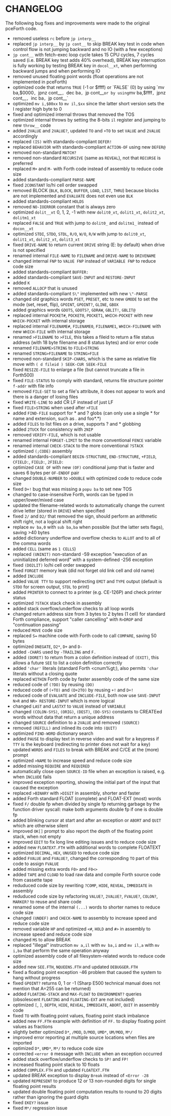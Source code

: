 # CHANGELOG

The following bug fixes and improvements were made to the original pceForth code.

- removed useless `rc` before `jp interp__`
- replaced `jp interp__` by `jp cont__` to skip BREAK key test in code when control flow is not jumping backward and no IO (with a few exceptions)
- `jp cont__` with fetch-exec loop cycle takes 15 CPU cycles, 7 cycles saved (i.e. BREAK key test adds 40% overhead), BREAK key interruption is fully working by testing BREAK key in `docol__xt`, when performing backward jumps and when performing IO
- removed unused floating point words (float operations are not implemented in pceForth)
- optimized code that returns `TRUE` (-1 or $ffff) or `FALSE` (0) by using `mv ba,$0000`, `jpnz cont__`, `dec ba`, `jp cont__` or by using `mv ba,$ffff`, `jpnz cont__`, `inc ba`, `jp cont__`
- optimized `mv i,$00xx` to `mv il,$xx` since the latter short version sets the I register high byte to 0
- fixed and optimized internal throws that removed the TOS
- optimized internal throws by setting the 8-bits `il` register and jumping to new `throw__` code
- added `2VALUE` and `2VALUE?`, updated `TO` and `+TO` to set `VALUE` and `2VALUE` accordingly
- replaced `(IS)` with standards-compliant `DEFER!`
- replaced `BEHAVIOR` with standards-compliant `ACTION-OF` using new `DEFER@`
- removed non-standard `MATCH?`
- removed non-standard `RECURSIVE` (same as `REVEAL`), not that `RECURSE` is preferred
- replaced `M+` and `M-` with Forth code instead of assembly to reduce code size
- added standards-compliant `PARSE-NAME`
- fixed `2CONSTANT` lo/hi cell order swapped
- removed BLOCK (`BLK`, `BLOCK`, `BUFFER`, `LOAD`, `LIST`, `THRU`) because blocks are not implemented and `EVALUATE` does not even use `BLK`
- added standards-compliant `HOLDS`
- removed `NO-IOERROR` constant that is always zero
- optimized `dolit__xt` 0, 1, 2, -1 with new `dolit0_xt`, `dolit1_xt`, `dolit2_xt`, `dolitm1_xt`
- replaced `FALSE` and `TRUE` with jump to `dolit0_` and `dolitm1_` instead of `docon__xt`
- optimized `STDI`, `STDO`, `STDL`, `R/O`, `W/O`, `R/W` with jump to `dolit0_xt`, `dolit1_xt`, `dolit2_xt`, `dolit3_xt`
- fixed `DRIVE-NAME` to return current `DRIVE` string (E: by default) when drive is not specified
- renamed internal `FILE-NAME` to `FILENAME` and `DRIVE-NAME` to `DRIVENAME`
- changed internal `FNP` to `VALUE FNP` instead of `VARIABLE FNP` to reduce code size
- added standards-compliant `BUFFER:`
- added standards-compliant `SAVE-INPUT` and `RESTORE-INPUT`
- added `K`
- removed `ALLOCP` that is unused
- added standards-compliant `S\"` implemented with new `\"-PARSE`
- changed old graphics words `PSET`, `PRESET`, etc to new `GMODE` to set the mode (set, reset, flip), `GPOINT`, `GPOINT?`, `GLINE`, `GBOX`
- added graphics words `GDOTS`, `GDOTS?`, `GDRAW`, `GBLIT!`, `GBLIT@`
- replaced internal `POCKET#`, `POCKET0`, `POCKET1`, `WHICH-POCKET` with new `WHICH-POCKET` with internal storage
- replaced internal `FILENAME#`, `FILENAME0`, `FILENAME1`, `WHICH-FILENAME` with new `WHICH-FILE` with internal storage
- renamed `>FILENAME` to `>FILE`, this takes a fileid to return a file status address (with 18 byte filename and 8 status bytes) and ior error code
- renamed `FILENAME>STRING` to `FILE>STRING`
- renamed `STRING>FILENAME` to `STRING>FILE`
- removed non-standard `SKIP-CHARS`, which is the same as relative file move with `( d fileid ) SEEK-CUR SEEK-FILE`
- fixed `RESIZE-FILE` to enlarge a file (but cannot truncate a file in Forth500)
- fixed `FILE-STATUS` to comply with standard, returns file structure pointer `f-addr` with file info
- removed `FILE-SET` to set a file's attribute, it does not appear to work and there is a danger of losing files
- fixed `WRITE-LINE` to add CR LF instead of just LF
- fixed `FILE>STRING` when used after `>FILE`
- added `FIND-FILE` support for * and ? globs (can only use a single * for name and extension, such as *.* and foo*.*)
- added `FILES` to list files on a drive, supports ? and * globbing
- added `2TUCK` for consistency with `2NIP`
- removed `VERIFY-FILE`, which is not usable
- renamed internal `FORGET-LIMIT` to the more conventional `FENCE` variable
- renamed internal `CHECK-STACK` to the more conventional `?STACK`
- optimized `(;CODE)` assembly
- added standards-compliant `BEGIN-STRUCTURE`, `END-STRUCTURE`, `+FIELD`, `CFIELD:`, `FIELD:`, `2FIELD:`
- optimized `CASE OF` with new `(OF)` conditional jump that is faster and saves 6 bytes per `OF-ENDOF` pair
- changed `DOUBLE-NUMBER` to `>DOUBLE` with optimized code to reduce code size
- fixed `D+!` bug that was missing a `popu ba` to set new TOS
- changed to case-insensitve Forth, words can be typed in upper/lower/mixed case
- updated the filename-related words to automatically change the current drive letter (stored in `DRIVE`) when specified
- fixed `2/` and `D2/` that removed the sign, should perform an arithmetic shift right, not a logical shift right
- replace `mv ba,0` with `sub ba,ba` when possible (but the latter sets flags), saving >40 bytes
- added dictionary underflow and overflow checks to `ALLOT` and to all of the comma words
- added `CELL` (same as `1 CELLS`)
- replaced `(UNINIT)` non-standard -59 exception "execution of an uninitialized deferred word" with a system-defined -256 exception
- fixed `(DO2LIT)` lo/hi cell order swapped
- fixed `FORGET` memory leak (did not forget old link cell and old name)
- added `INCLUDE`
- added `VALUE TTY` to support redirecting `EMIT` and `TYPE` output (default is `STDO` for screen output, `STDL` to print)
- added `PRINTER` to connect to a printer (e.g. CE-126P) and check printer status
- optimized `?STACK` stack check in assembly
- added stack overflow/underflow checks to all loop words
- changed return address size from 3 bytes to 2 bytes (1 cell) for standard Forth compliance, support "caller cancelling" with `R>DROP` and "continuation passing"
- reduced `MOVE` code size
- replaced `S=` machine code with Forth code to call `COMPARE`, saving 50 bytes
- optimized `DNEGATE`, `D2*`, `D+` and `D-`
- added `-CHARS` used by `-TRAILING` and `F.`
- added `(DORET)` to return from a colon definition instead of `(EXIT)`, this allows a future `SEE` to list a colon definition correctly
- added `'char'` literals (standard Forth &lt;cnum%gt;), also permits `'char` literals without a closing quote
- replaced `WITHIN` Forth code by faster assembly code of the same size
- reduced code of `(?DO)` by reusing `(DO)`
- reduced code of `(+TO)` and `(D+2TO)` by reusing `+!` and `D+!`
- reduced code of `EVALUATE` and `INCLUDE-FILE`, both now use `SAVE-INPUT N>R` and `NR> RESTORE-INPUT` which is more logical
- changed `LAST` and `LASTXT` to `VALUE` instead of `VARIABLE`
- changed `(COLON-SYS)`, `(ORIG)`, `(DEST)`, `(DO-SYS)` constants to CREATEed words without data that return a unique address
- changed `SOURCE` definition to a `2VALUE` and removed `(SOURCE)`
- removed `(REFILL)` and inlined its code into `(QUIT)`
- optimized `FIND-WORD` dictionary search
- added `PAUSE` to display text in reverse video and wait for a keypress if `TTY` is the keyboard (redirecting to printer does not wait for a key)
- updated `WORDS` and `FILES` to break with BREAK and C/CE at the (more) prompt
- optimized `>NAME` to increase speed and reduce code size
- added missing `REQUIRE` and `REQUIRED`
- automatically close open `SOURCE-ID` file when an exception is raised, e.g. when `INCLUDE` fails
- improved exception reporting, showing the initial part of the input that caused the exception
- replaced `>BINARY` with `>DIGIT` in assembly, shorter and faster
- added Forth standard FLOAT (complete) and FLOAT-EXT (most) words
- fixed `F/` double fp when divided by single fp returning garbage by the function driver syscall: make both arguments double fp if one is double fp
- added blinking cursor at start and after an exception or `ABORT` and `QUIT` which are otherwise silent
- improved `OK[]` prompt to also report the depth of the floating point stack, when not empty
- improved `EDIT` to fix long line editing issues and to reduce code size
- added new `FLOATEXT.FTH` with additional words to complete FLOATEXT
- optimized `DECIMAL`, `HEX`, `UNUSED` to reduce code size
- added `FVALUE` and `FVALUE?`, changed the corresponding `TO` part of this code to assign `FVALUE`
- added missing extra words `F0>` and `F0<>`
- added `TAPE` and `CLOAD` to load raw data and compile Forth source code from cassette tape
- reduduced code size by rewriting `?COMP`, `HIDE`, `REVEAL`, `IMMEDIATE` in assembly
- reduduced code size by refactoring `VALUE?`, `2VALUE?`, `FVALUE?`, `COLON?`, `MARKER?` to reuse and share code
- renamed some of the internal `(...)` words to shorter names to reduce code size
- changed `(UNDEF)` and `CHECK-NAME` to assembly to increase speed and reduce code size
- removed variable `HP` and optimized `<#`, `HOLD` and `#>` in assembly to increase speed and reduce code size
- changed `MS` to allow BREAK
- replaced "illegal" instruction `mv a,il` with `mv ba,i` and `mv il,a` with `mv i,ba` that perform the same operation anyway
- optimized assembly code of all filesystem-related words to reduce code size
- added new `SEE.FTH`, `NQUEENS.FTH` and updated `DEBUGGER.FTH`
- fixed a floating point exception -46 problem that caused the system to hang without progress
- fixed `GPOINT?` returns 0, 1 or -1 (Sharp E500 technical manual does not mention that A=255 can be returned)
- added `FLOATING-STACK` and `MAX-FLOAT` to `ENVIRONMENT?` queries (obsolescent `FLOATING` and `FLOATING-EXT` are not included)
- optimized `[`, `]`, `DEPTH`, `HIDE`, `REVEAL`, `IMMEDIATE`, `ABORT`, `QUIT` in assembly code
- fixed `TO` with floating point values, floating point stack imbalance
- added new `FF.FTH` example with definition of `FF.` to display floating point values as fractions
- slightly better optimized `D*`, `/MOD`, `D/MOD`, `UMD*`, `UM/MOD`, `M*/`
- improved error reporting at multiple source locations when files are imported
- optimized `D*`, `UMD*`, `M*/` to reduce code size
- corrected `<error 0` message with `INCLUDE` when an exception occurred
- added stack overflow/underflow checks to `SP!` and `FP!`
- increased floating point stack to 10 floats
- added `COMPLEX.FTH` and updated `FLOATEXT.FTH`
- updated BREAK exception to display `Break` instead of `<Error -28`
- updated `REPRESENT` to produce 12 or 13 non-rounded digits for single floating point results
- updated double floating point computation results to round to 20 digits rather than ignoring the guard digits
- fixed `EKEY?` issue
- fixed `M*/` regression issue

